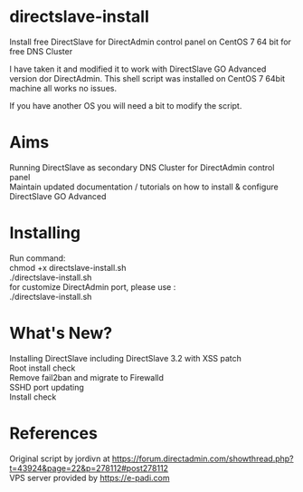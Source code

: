 # directslave-install
Install free DirectSlave for DirectAdmin control panel on CentOS 7 64 bit for free DNS Cluster

I have taken it and modified it to work with DirectSlave GO Advanced version dor DirectAdmin. This shell script was installed on CentOS 7 64bit machine all works no issues.

If you have another OS you will need a bit to modify the script.

# Aims
Running DirectSlave as secondary DNS Cluster for DirectAdmin control panel
<br>Maintain updated documentation / tutorials on how to install & configure DirectSlave GO Advanced

# Installing
Run command:
<br>chmod +x directslave-install.sh
<br>./directslave-install.sh <user> <passwd> <IP server DirectAdmin>
<br>for customize DirectAdmin port, please use :
<br>./directslave-install.sh <user> <passwd> <IP server DirectAdmin:port number>
  
# What's New? #
Installing DirectSlave including DirectSlave 3.2 with XSS patch
<br>Root install check
<br>Remove fail2ban and migrate to Firewalld
<br>SSHD port updating
<br>Install check

# References #
Original script by jordivn at https://forum.directadmin.com/showthread.php?t=43924&page=22&p=278112#post278112
<br>VPS server provided by https://e-padi.com
